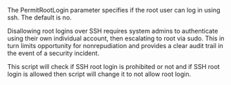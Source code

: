 The PermitRootLogin parameter specifies if the root user can log in using ssh. The default is no.  

Disallowing root logins over SSH requires system admins to authenticate using their own individual account, then escalating to root via sudo. This in turn limits opportunity for nonrepudiation and provides a clear audit trail in the event of a security incident.  

This script will check if SSH root login is prohibited or not and if SSH root login is allowed then script will change it to not allow root login.  